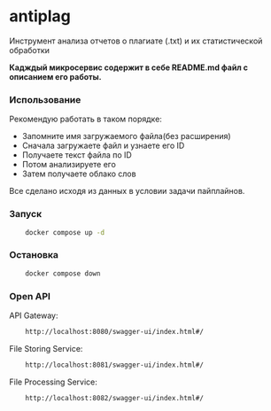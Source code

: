 # antiplag
Инструмент анализа отчетов о плагиате (.txt) и их статистической обработки

**Кадждый микросервис содержит в себе README.md файл с описанием его работы.**

### Использование
Рекомендую работать в таком порядке:
- Запомните имя загружаемого файла(без расширения)
- Cначала загружаете файл и узнаете его ID
- Получаете текст файла по ID
- Потом анализируете его
- Затем получаете облако слов

Все сделано исходя из данных в условии задачи пайплайнов.

### Запуск
```bash
    docker compose up -d
```
### Остановка
```bash
    docker compose down
```

### Open API
API Gateway:
```bash
    http://localhost:8080/swagger-ui/index.html#/
```
File Storing Service:
```bash
    http://localhost:8081/swagger-ui/index.html#/
```
File Processing Service:
```bash
    http://localhost:8082/swagger-ui/index.html#/
```
